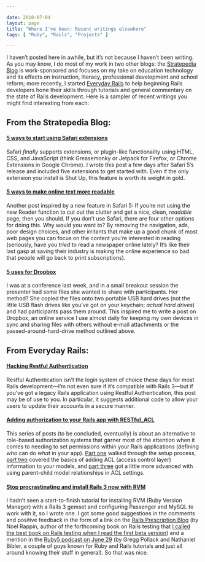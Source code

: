 ```yaml
---

date: 2010-07-04
layout: page
title: "Where I've been: Recent writings elsewhere"
tags: [ "Ruby", "Rails", "Projects" ]

---
```


I haven’t posted here in awhile, but it’s not because I haven’t been
writing. As you may know, I do most of my work in two other blogs: the
[Stratepedia Blog](http://blog.stratepedia.org/) is work-sponsored and
focuses on my take on education technology and its effects on
instruction, literacy, professional development and school reform; more
recently, I started [Everyday Rails](http://everydayrails.com/) to help
beginning Rails developers hone their skills through tutorials and
general commentary on the state of Rails development. Here is a sampler
of recent writings you might find interesting from each:

From the Stratepedia Blog:
--------------------------

#### [5 ways to start using Safari extensions](http://blog.stratepedia.org/2010/06/11/5-ways-to-start-using-safari-extensions/)

Safari *finally* supports extensions, or plugin-like functionality using
HTML, CSS, and JavaScript (think Greasemonky or Jetpack for Firefox, or
Chrome Extensions in Google Chrome). I wrote this post a few days after
Safari 5’s release and included five extensions to get started with.
Even if the only extension you install is Shut Up, this feature is worth
its weight in gold.

#### [5 ways to make online text more readable](http://blog.stratepedia.org/2010/06/18/5-ways-to-make-online-text-more-readable/)

Another post inspired by a new feature in Safari 5: If you’re not using
the new Reader function to cut out the clutter and get a nice, clean,
*readable* page, then you should. If you don’t use Safari, there are
four other options for doing this. Why would you want to? By removing
the navigation, ads, poor design choices, and other irritants that make
up a good chunk of most web pages you can focus on the content you’re
interested in reading (seriously, have you *tried* to read a newspaper
online lately? It’s like their last gasp at saving their industry is
making the online experience so bad that people will go back to print
subscriptions).

#### [5 uses for Dropbox](http://blog.stratepedia.org/2010/07/02/5-uses-for-dropbox/)

I was at a conference last week, and in a small breakout session the
presenter had some files she wanted to share with participants. Her
method? She copied the files onto two portable USB hard drives (not the
little USB flash drives like you’ve got on your keychain; *actual hard
drives*) and had participants pass them around. This inspired me to
write a post on Dropbox, an online service I use almost daily for
keeping my own devices in sync and sharing files with others without
e-mail attachments or the passed-around-hard-drive method outlined
above.

From Everyday Rails:
--------------------

#### [Hacking Restful Authentication](http://everydayrails.com/2010/06/08/hacking-restful-authentication.html)

Restful Authentication isn’t the login system of choice these days for
most Rails development&mdash;I’m not even sure if it’s compatible with
Rails 3&mdash;but if you’ve got a legacy Rails application using Restful
Authentication, this post may be of use to you. In particular, it
suggests additional code to allow your users to update their accounts in
a secure manner.

#### [Adding authorization to your Rails app with RESTful\_ACL](http://everydayrails.com/2010/06/16/authorization-restful-acl-1.html)

This series of posts (to be concluded, eventually) is about an
alternative to role-based authorization systems that garner most of the
attention when it comes to needing to set permissions within your Rails
applications (defining *who* can do *what* in your app). [Part
one](http://everydayrails.com/2010/06/16/authorization-restful-acl-1.html)
walked through the setup process, [part
two](http://everydayrails.com/2010/06/21/authorization-restful-acl-2.html)
covered the basics of adding ACL (access control layer) information to
your models, and [part
three](http://everydayrails.com/2010/06/24/authorization-restful-acl-3.html)
got a little more advanced with using parent-child model relationships
in ACL settings.

#### [Stop procrastinating and install Rails 3 now with RVM](http://everydayrails.com/2010/06/28/rvm-gemsets-rails3.html)

I hadn’t seen a start-to-finish tutorial for installing RVM (Ruby
Version Manager) with a Rails 3 gemset and configuring Passenger and
MySQL to work with it, so I wrote one. I got some good suggestions in
the comments and positive feedback in the form of a link on the [Rails
Prescription
Blog](http://railsrx.com/2010/06/30/june-30-2010-the-triumphant-return-of-the-monster-link-post/)
(by Noel Rappin, author of the forthcoming book on Rails testing that [I
called the best book on Rails testing when I read the first beta
version](http://localhost:4000/2010/05/rails-test-prescriptions/)) and a
mention in the [Ruby5 podcast on June
29](http://ruby5.envylabs.com/episodes/91-episode-89-june-29-2010) (by
Gregg Pollack and Nathaniel Bibler, a couple of guys known for Ruby and
Rails tutorials and just all around knowing their stuff in general). So
that was nice.
